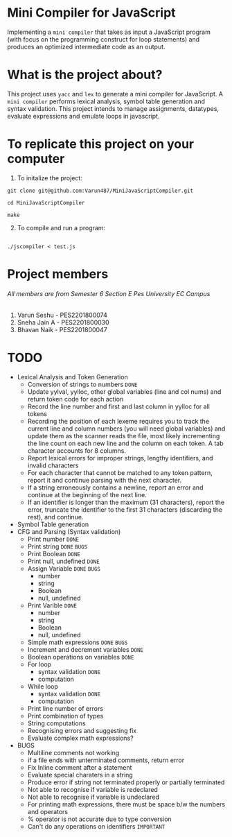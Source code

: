 # Mini Compiler for JavaScript

Implementing a ```mini compiler``` that takes as input a JavaScript program (with focus on the programming construct for loop statements) and produces an optimized intermediate code as an output.

# What is the project about?

This project uses ```yacc``` and ```lex``` to generate a mini compiler for JavaScript. A ```mini compiler``` performs lexical analysis, symbol table generation and syntax validation. This project intends to manage assignments, datatypes, evaluate expressions and emulate loops in javascript.

# To replicate this project on your computer
1. To initalize the project:
```
git clone git@github.com:Varun487/MiniJavaScriptCompiler.git

cd MiniJavaScriptCompiler

make

```
2. To compile and run a program:
```

./jscompiler < test.js

```

# Project members

###### All members are from Semester 6 Section E Pes University EC Campus

1. Varun Seshu - PES2201800074
2. Sneha Jain A - PES2201800030
3. Bhavan Naik - PES2201800047

# TODO
- Lexical Analysis and Token Generation
	- Conversion of strings to numbers ```DONE```
	- Update yylval, yylloc, other global variables (line and col nums) and return token code for each action
	- Record the line number and first and last column in yylloc for all tokens
	- Recording the position of each lexeme requires you to track the current line and column numbers (you will need global variables) and update them as the scanner reads the file, most likely incrementing the line count on each new line and the column on each token. A tab character accounts for 8 columns.
	- Report lexical errors for improper strings, lengthy identifiers, and invalid characters
	- For each character that cannot be matched to any token pattern, report it and continue parsing with the next character.
	- If a string erroneously contains a newline, report an error and continue at the beginning of the next line.
	- If an identifier is longer than the maximum (31 characters), report the error, truncate the identifier to the first 31 characters (discarding the rest), and continue.
- Symbol Table generation
- CFG and Parsing (Syntax validation)
	- Print number ```DONE```
	- Print string ```DONE``` ```BUGS```
	- Print Boolean ```DONE```
	- Print null, undefined ```DONE```
	- Assign Variable ```DONE``` ```BUGS```
		- number
		- string
		- Boolean
		- null, undefined
	- Print Varible ```DONE```
		- number
		- string
		- Boolean
		- null, undefined
	- Simple math expressions ```DONE``` ```BUGS```
	- Increment and decrement variables ```DONE```
	- Boolean operations on variables ```DONE```
	- For loop 
		- syntax validation ```DONE```
		- computation
	- While loop
		- syntax validation ```DONE```
		- computation
	- Print line number of errors 
	- Print combination of types
	- String computations
	- Recognising errors and suggesting fix
	- Evaluate complex math expressions?
- BUGS
	- Multiline comments not working
	- if a file ends with unterminated comments, return error
	- Fix Inline comment after a statement
	- Evaluate special charaters in a string
	- Produce error if string not terminated properly or partially terminated
	- Not able to recognise if variable is redeclared
	- Not able to recognise if variable is undeclared
	- For printing math expressions, there must be space b/w the numbers and operators
	- % operator is not accurate due to type conversion
	- Can't do any operations on identifiers ```IMPORTANT```
